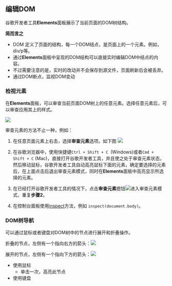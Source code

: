 ## 编辑DOM

谷歌开发者工具**Elements**面板展示了当前页面的DOM树结构。

**简而言之**

* DOM 定义了页面的结构，每一个DOM结点，是页面上的一个元素。例如，div/p等。
* 通过**Elements**面板中呈现的DOM结构可以直接实时编辑DOM中结点的内容。
* 不过需要注意的是，实时的改动并不会保存到源文件，页面刷新后会被丢弃。
* 通过DOM断点，监视DOM变动

### 检视元素
 
在**Elements**面板，可以审查当前页面DOM树上的任意元素。选择任意元素后，可以审查应用其上的样式。
 
 ![](http://p1.bqimg.com/582863/79e9c30fcf0663fb.gif)
 
审查元素的方法不止一种，例如：

1. 在任意页面元素上右击，选择**审查元素**选项。如下图
![](https://developers.google.cn/web/tools/chrome-devtools/inspect-styles/imgs/right-click-inspect.png)

2. 在谷歌浏览器中，使用快捷键`Ctrl + Shift + C `(Windows)或者`Cmd + Shift + C` (Mac)，直接打开谷歌开发者工具，并且使之处于审查元素状态，然后移动鼠标，谷歌开发者工具自动高亮鼠标下面的元素，确定要选择的元素后，在上面点击后退出审查元素模式，同时在**Elements**面板中高亮显示所选择的元素。

3. 在已经打开谷歌开发者工具的情况下，点击**审查元素**摁钮![](https://developers.google.cn/web/tools/chrome-devtools/inspect-styles/imgs/inspect-icon.png)进入审查元素模式，重复**步骤2**。

4. 在控制台面板使用[inspect](命令行.md)方法，例如 `inspect(document.body)`。

### DOM树导航

可以通过鼠标或者键盘对DOM树中的节点进行展开和折叠操作。

折叠的节点，左侧有一个指向右方的箭头：![](https://developers.google.cn/web/tools/chrome-devtools/inspect-styles/imgs/collapsed-node.png)

展开的节点，左侧有一个指向下方的箭头：![](https://developers.google.cn/web/tools/chrome-devtools/inspect-styles/imgs/expanded-node.png)

* 使用鼠标
   * 单击一次，高亮此节点
* 使用键盘
